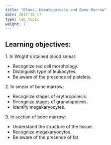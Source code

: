 ```yaml
---
title: "Blood, Hematopoiesis and Bone Marrow"
date: 2017-12-17
type: lab_topic
weight: 7
---
```

<div class="entrybody">
<h2>Learning objectives:</h2>
<p>1. In Wright's stained blood smear:</p>
<ul>
<li>Recognize red cell morphology.</li>
<li>Distinguish type of leukocytes.</li>
<li>Be aware of the presence of platelets.</li>
</ul>
<p>2. In smear of bone marrow:</p>
<ul>
<li>Recognize stages of erythropoiesis.</li>
<li>Recognize stages of granulopoiesis.</li>
<li>Identify megakaryocytes.</li>
</ul>
<p>3. In section of bone marrow:</p>
<ul>
<li>Understand the structure of the tissue.</li>
<li>Recognize megakaryocytes.</li>
<li>Be aware of the presence of fat</li>
</ul>
</div>
